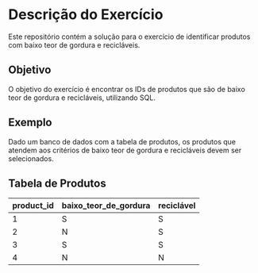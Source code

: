 # Descrição do Exercício

Este repositório contém a solução para o exercício de identificar produtos com baixo teor de gordura e recicláveis.

## Objetivo

O objetivo do exercício é encontrar os IDs de produtos que são de baixo teor de gordura e recicláveis, utilizando SQL.

## Exemplo

Dado um banco de dados com a tabela de produtos, os produtos que atendem aos critérios de baixo teor de gordura e recicláveis devem ser selecionados.

## Tabela de Produtos

| product_id | baixo_teor_de_gordura | reciclável |
|------------|-----------------------|------------|
| 1          | S                     | S          |
| 2          | N                     | S          |
| 3          | S                     | S          |
| 4          | N                     | N          |
